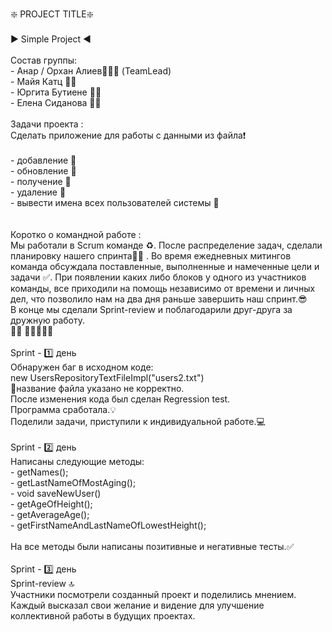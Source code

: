 
<p align="left">❇️ PROJECT TITLE❇️ <br>       <br>▶️   Simple Project ◀️<br><br>Состав группы: <br>- Анар / Орхан Алиев👨🏻‍💻 (TeamLead)<br>- Майя Катц 👩‍💻 <br>- Юргита Бутиене 👩‍💻 <br>- Елена Сиданова 👩‍💻 <br><br>Задачи проекта :<br> Сделать приложение для работы с данными из файла❗️ <br><br>- добавление 🔽<br>- обновление 🔽<br>- получение   🔽<br>- удаление  🔽<br>- вывести имена всех  пользователей системы  🔽<br><br><br>Коротко о командной работе :<br>Мы работали в Scrum команде ♻️. После распределение задач, сделали планировку нашего спринта🏃‍♀️ . Во время ежедневных митингов команда обсуждала поставленные, выполненные и намеченные цели и задачи ✅. При появлении каких либо блоков у одного из участников команды, все приходили на помощь независимо от времени и личных дел, что позволило нам на два дня раньше завершить наш спринт.😎<br>В конце мы сделали Sprint-review и поблагодарили друг-друга за дружную работу.<br>🧘🏻 🧘🏻‍♂️🧘🧘<br><br>Sprint - 1️⃣  день<br>Обнаружен баг в исходном коде: <br>new UsersRepositoryTextFileImpl("users2.txt")<br>🐞название файла указано не корректно.<br>После изменения кода был сделан Regression test.<br>Программа сработала.💡<br>Поделили задачи, приступили к индивидуальной работе.💻<br><br>Sprint - 2️⃣  день<br>Написаны следующие методы:  <br>- getNames();<br>- getLastNameOfMostAging();<br>- void saveNewUser() <br>- getAgeOfHeight();<br>- getAverageAge();<br>- getFirstNameAndLastNameOfLowestHeight();<br><br>На все методы были написаны позитивные и негативные тесты.✅<br><br>Sprint - 3️⃣ день<br>Sprint-review 🔝<br>Участники посмотрели созданный проект и поделились мнением. Каждый высказал свои желание и видение для улучшение коллективной работы в будущих проектах.</p>

